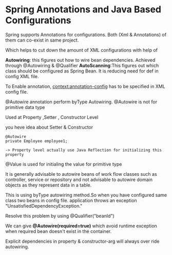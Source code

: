 # Spring Annotations and Java Based Configurations

Spring supports Annotations for configurations. Both (Xml & Annotations) of them can co-exist in same project.

Which helps to cut down the amount of XML configurations with help of

**Autowiring**: this figures out how to wire bean dependencies. Achieved through @Autowiring & @Qualifier
**AutoScanning**:This figures out which class should be configured as Spring Bean. It is reducing need for <bean> def in config XML file.

To Enable annotation, <context:annotation-config> has to be specified in XML config file.

@Autowire annotation perform byType Autowiring.
@Autowire is not for primitive data type

Used at Property ,Setter , Constructor Level

you heve idea about Setter & Constructor

	@Autowire
	private Employee employee1;
	
	-> Property level actually use Java Reflection for initializing this property 
	
@Value is used for initialing the value for primitive type

It is generally advisable to autowire beans of work flow classes such as controller, service or repository and not advisable to autowire domain objects as they represent data in a table.

This is using byType autowiring method.So when you have configured same class two beans in config file.
application throws an exception "UnsatisfiedDependencyException."

Resolve this problem by using @Qualifier("beanId")

We can give **@Autowire(required=true)** which avoid runtime exception when required bean doesn't exist in the container.

Explicit dependencies in property & constructor-arg will always over ride autowiring.






